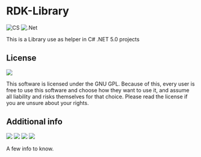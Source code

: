 # RDK-Library
![CS](https://img.shields.io/badge/C%23%20-%23239120.svg?&style=flat&logo=c%2B%2B&logoColor=white) 
![.Net](https://img.shields.io/badge/.NET_5.0-%230059b3.svg?&style=flat&logo=&logoColor=white)

This is a Library use as helper in C# .NET 5.0 projects


## License 
![](https://img.shields.io/badge/License-GPL--3.0-c26502)

This software is licensed under the GNU GPL. Because of this, every user is free to use this software and choose how they want to use it, and assume all liability and risks themselves for that choice. Please read the license if you are unsure about your rights.


## Additional info
![](https://img.shields.io/github/repo-size/Sparkymod/RDK?color=0050a1) ![](https://img.shields.io/tokei/lines/Github/Sparkymod/RDK?color=0050a1) ![](https://img.shields.io/github/languages/top/sparkymod/rdk?color=069602) ![](https://img.shields.io/github/downloads/Sparkymod/RDK/total)

A few info to know.
